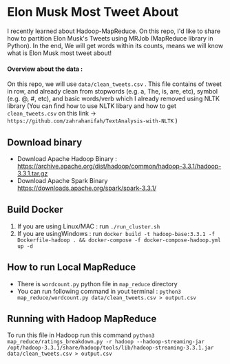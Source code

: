 # Elon Musk Most Tweet About
I recently learned about Hadoop-MapReduce. 
On this repo, I'd like to share how to partition Elon Musk's Tweets using MRJob (MapReduce library in Python). In the end, We will get words within its counts, means we will know what is Elon Musk most tweet about!

#### Overview about the data : 
On this repo, we will use `data/clean_tweets.csv` . 
This file contains of tweet in row, and already clean from stopwords (e.g. a, The, is, are, etc), symbol (e.g. @, #, etc), and basic words/verb which I already removed using NLTK library (You can find how to use NLTK libary and how to get `clean_tweets.csv` on this link -> `https://github.com/zahrahanifah/TextAnalysis-with-NLTK` )

## Download binary
- Download Apache Hadoop Binary : https://archive.apache.org/dist/hadoop/common/hadoop-3.3.1/hadoop-3.3.1.tar.gz
- Download Apache Spark Binary https://downloads.apache.org/spark/spark-3.3.1/

## Build Docker
1. If you are using Linux/MAC : run `./run_cluster.sh`
2. If you are usingWindows : run `docker build -t hadoop-base:3.3.1 -f Dockerfile-hadoop . && docker-compose -f docker-compose-hadoop.yml up -d`

## How to run Local MapReduce
- There is `wordcount.py` python file in `map_reduce` directory
- You can run following command in yout terminal : `python3 map_reduce/wordcount.py data/clean_tweets.csv > output.csv`

## Running with Hadoop MapReduce
To run this file in Hadoop run this command `python3 map_reduce/ratings_breakdown.py -r hadoop --hadoop-streaming-jar /opt/hadoop-3.3.1/share/hadoop/tools/lib/hadoop-streaming-3.3.1.jar data/clean_tweets.csv > output.csv`
